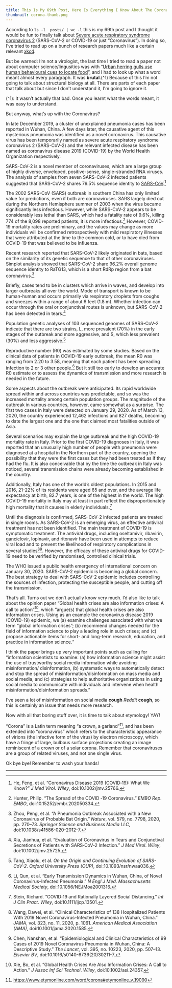 ```yaml
---
title: This Is My 69th Post, Here Is Everything I Know About The Coronavirus
thumbnail: corona-thumb.png
---
```


According to `ls -l _posts/ | wc -l` this is my 69th post and I thought it would be fun to finally talk about [Severe acute respiratory syndrome coronavirus 2](https://en.wikipedia.org/wiki/Severe_acute_respiratory_syndrome_coronavirus_2) (SARS-CoV-2 or COVID-19 or just “Coronavirus”). In doing so, I’ve tried to read up on a bunch of research papers much like a certain relevant [xkcd](https://xkcd.com/2281/).

But be warned: I’m not a virologist, the last time I tried to read a paper not about computer science/lingusitics was with “[Urban herring gulls use human behavioural cues to locate food](https://royalsocietypublishing.org/doi/10.1098/rsos.191959)”, and I had to look up what a word meant almost every paragraph. It was **brutal**.(^1) Because of this I’m not going to talk about structural biology at all. There are parts of each paper that talk about but since I don't understand it, I'm going to ignore it.

(^1): It wasn’t actually that bad. Once you learnt what the words meant, it was easy to understand.

But anyway, what’s up with the Coronavirus?

In late December 2019, a cluster of unexplained pneumonia cases has been reported in Wuhan, China. A few days later, the causative agent of this mysterious pneumonia was identified as a novel coronavirus. This causative virus has been temporarily named as severe acute respiratory syndrome coronavirus 2 (SARS-CoV-2) and the relevant infected disease has been named as coronavirus disease 2019 (COVID-19) by the World Health Organization respectively.

SARS-CoV-2 is a novel member of coronaviruses, which are a large group of highly diverse, enveloped, positive-sense, single-stranded RNA viruses. The analysis of samples from seven SARS-CoV-2 infected patients suggested that SARS-CoV-2 shares 79.5% sequence identity to [SARS-CoV](https://en.wikipedia.org/wiki/Severe_acute_respiratory_syndrome).[^1]

The 2002 SARS-CoV (SARS) outbreak in southern China has only limited value for predictions, even if both are coronaviruses. SARS largely died out during the Northern Hemisphere summer of 2003 when the virus became significantly less infectious. However, while SARS-CoV-2 appears to be considerably less lethal than SARS, which had a fatality rate of 9.6%, killing 774 of the 8,098 reported patients, it is more infectious.[^2] However, COVID-19 mortality rates are preliminary, and the values may change as more individuals will be confirmed retrospectively with mild respiratory illnesses that were attributed at the time to the common cold, or to have died from COVID-19 that was believed to be influenza.

Recent research reported that SARS-CoV-2 likely originated in bats, based on the similarity of its genetic sequence to that of other coronaviruses. Simplot analysis showed that SARS-CoV-2 share 96.2% overall genome sequence identity to RaTG13, which is a short RdRp region from a bat coronavirus.[^3]

Briefly, cases tend to be in clusters which arrive in waves, and develop into larger outbreaks all over the world. Mode of transport is known to be human-human and occurs primarily via respiratory droplets from coughs and sneezes within a range of about 6 feet (1.8 m). Whether infection can occur through the oral or conjunctival routes is unknown, but SARS-CoV-2 has been detected in tears.[^4]

Population genetic analyses of 103 sequenced genomes of SARS-CoV-2 indicate that there are two strains, L, more prevalent (70%) in the early stages of the outbreak and more aggressive, and S, which less prevalent (30%) and less aggressive.[^5]

Reproductive number (R0) was estimated by some studies. Based on the clinical data of patients in COVID-19 early outbreak, the mean R0 was ranging from 2.20 to 3.58, meaning that each patient has been spreading infection to 2 or 3 other people.[^6] But it still too early to develop an accurate R0 estimate or to assess the dynamics of transmission and more research is needed in the future.

Some aspects about the outbreak were anticipated. Its rapid worldwide spread within and across countries was predictable, and so was the increased mortality among certain population groups. The magnitude of the outbreak in various countries, however, came somewhat as a surprise. The first two cases in Italy were detected on January 29, 2020. As of March 13, 2020, the country experienced 12,462 infections and 827 deaths, becoming to date the largest one and the one that claimed most fatalities outside of Asia.

Several scenarios may explain the large outbreak and the high COVID-19 mortality rate in Italy. Prior to the first COVID-19 diagnoses in Italy, it was reported that an unusually high number of people with pneumonia were diagnosed at a hospital in the Northern part of the country, opening the possibility that they were the first cases but they had been treated as if they had the flu. It is also conceivable that by the time the outbreak in Italy was noticed, several transmission chains were already becoming established in the country.

Additionally, Italy has one of the world’s oldest populations. In 2015 and 2016, 21-22% of its residents were aged 65 and over, and the average life expectancy at birth, 82.7 years, is one of the highest in the world. The high COVID-19 mortality in Italy may at least in part reflect the disproportionately high mortality that it causes in elderly individuals.[^7]

Until the diagnosis is confirmed, SARS-CoV-2 infected patients are treated in single rooms. As SARS-CoV-2 is an emerging virus, an effective antiviral treatment has not been identified. The main treatment of COVID-19 is symptomatic treatment. The antiviral drugs, including oseltamivir, ribavirin, ganciclovir, lopinavir, and ritonavir have been used in attempts to reduce viral load and to prevent the likelihood of respiratory complications in several studies[^8][^9]. However, the efficacy of these antiviral drugs for COVID-19 need to be verified by randomised, controlled clinical trials.

The WHO issued a public health emergency of international concern on January 30, 2020. SARS-CoV-2 epidemic is becoming a global concern. The best strategy to deal with SARS-CoV-2 epidemic includes controlling the sources of infection, protecting the susceptible people, and cutting off the transmission.

That’s all. Turns out we don’t actually know very much. I’d also like to talk about the opinion paper “Global health crises are also information crises: A call to action”[^10], which “argue(s) that global health crises are also information crises. Using as an example the coronavirus disease 2019 (COVID-19) epidemic, we (a) examine challenges associated with what we term “global information crises”; (b) recommend changes needed for the field of information science to play a leading role in such crises; and (c) propose actionable items for short- and long-term research, education, and practice in information science.“

I think the paper brings up very important points such as calling for “information scientists to examine: (a) how information science might assist the use of trustworthy social media information while avoiding misinformation/ disinformation, (b) systematic ways to automatically detect and stop the spread of misinformation/disinformation on mass media and social media, and (c) strategies to help authoritative organizations in using social media to communicate with individuals and intervene when health misinformation/disinformation spreads.”

I’ve seen a lot of misinformation on social media **cough** *Reddit* **cough**, so this is certainly an issue that needs more research.

Now with all that boring stuff over, it is time to talk about etymology! YAY!

“Corona” is a Latin term meaning “a crown, a garland”[^11], and has been extended into “coronavirus” which refers to the characteristic appearance of virions (the infective form of the virus) by electron microscopy, which have a fringe of large, bulbous surface projections creating an image reminiscent of a crown or of a solar corona. Remember that coronaviruses are a group of related viruses, and not one single virus.

Ok bye bye! Remember to wash your hands!

---

[^1]: He, Feng, et al. “Coronavirus Disease 2019 (COVID‐19): What We Know?” *J Med Virol*. *Wiley*, doi:10.1002/jmv.25766.

[^2]: Hunter, Philip. “The Spread of the COVID ‐19 Coronavirus.” *EMBO Rep*. *EMBO*, doi:10.15252/embr.202050334.

[^3]: Zhou, Peng, et al. “A Pneumonia Outbreak Associated with a New Coronavirus of Probable Bat Origin.” *Nature*, vol. 579, no. 7798, 2020, pp. 270–73. *Springer Science and Business Media LLC*, doi:10.1038/s41586-020-2012-7.

[^4]: Xia, Jianhua, et al. “Evaluation of Coronavirus in Tears and Conjunctival Secretions of Patients with SARS‐CoV‐2 Infection.” *J Med Virol*. *Wiley*, doi:10.1002/jmv.25725.

[^5]: Tang, Xiaolu, et al. *On the Origin and Continuing Evolution of SARS-CoV-2*. *Oxford University Press (OUP)*, doi:10.1093/nsr/nwaa036.

[^6]: Li, Qun, et al. “Early Transmission Dynamics in Wuhan, China, of Novel Coronavirus–Infected Pneumonia.” *N Engl J Med*. *Massachusetts Medical Society*, doi:10.1056/NEJMoa2001316.

[^7]: Stein, Richard. “COVID‐19 and Rationally Layered Social Distancing.” *Int J Clin Pract*. *Wiley*, doi:10.1111/ijcp.13501.

[^8]: Wang, Dawei, et al. “Clinical Characteristics of 138 Hospitalized Patients With 2019 Novel Coronavirus–Infected Pneumonia in Wuhan, China.” *JAMA*, vol. 323, no. 11, 2020, p. 1061. *American Medical Association (AMA)*, doi:10.1001/jama.2020.1585.

[^9]: Chen, Nanshan, et al. “Epidemiological and Clinical Characteristics of 99 Cases of 2019 Novel Coronavirus Pneumonia in Wuhan, China: A Descriptive Study.” *The Lancet*, vol. 395, no. 10223, 2020, pp. 507–13. *Elsevier BV*, doi:10.1016/s0140-6736(20)30211-7.

[^10]: Xie, Bo, et al. “Global Health Crises Are Also Information Crises: A Call to Action.” *J Assoc Inf Sci Technol*. *Wiley*, doi:10.1002/asi.24357.

[^11]: https://www.etymonline.com/word/corona#etymonline_v_19090
